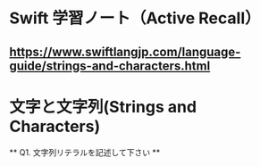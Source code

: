 
# Swift 学習ノート（Active Recall）
<https://www.swiftlangjp.com/language-guide/strings-and-characters.html>
--- 

# 文字と文字列(Strings and Characters)

** Q1. 文字列リテラルを記述して下さい **

